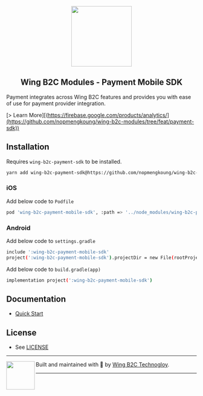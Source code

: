 <p align="center">
  <a href="https://github.com/nopmengkoung/wing-b2c-modules/tree/feat/payment-sdk">
    <img width="160px" src="https://stage-new-wingmall.web.app/static/media/wing-mall-full-new.9d01c56b.png"><br/>
  </a>
  <h2 align="center">Wing B2C Modules - Payment Mobile SDK</h2>
</p>

Payment integrates across Wing B2C features and provides
you with ease of use for payment provider integration.

[> Learn More][(https://firebase.google.com/products/analytics/](https://github.com/nopmengkoung/wing-b2c-modules/tree/feat/payment-sdk))

## Installation

Requires `wing-b2c-payment-sdk` to be installed.

```bash
yarn add wing-b2c-payment-sdk@https://github.com/nopmengkoung/wing-b2c-modules.git#PaymentSDK-v1.0.3-beta wing-b2c-payment-mobile-sdk@https://github.com/nopmengkoung/wing-b2c-modules.git#PaymentMobileSDK-v1.0.2-beta
```

### iOS
Add below code to `Podfile`

```bash
pod 'wing-b2c-payment-mobile-sdk', :path => '../node_modules/wing-b2c-payment-mobile-sdk'
```

### Android
Add below code to `settings.gradle`

```bash
include ':wing-b2c-payment-mobile-sdk'
project(':wing-b2c-payment-mobile-sdk').projectDir = new File(rootProject.projectDir, '../node_modules/wing-b2c-payment-mobile-sdk/android')
```

Add below code to `build.gradle(app)`

```bash
implementation project(':wing-b2c-payment-mobile-sdk')
```




## Documentation

- [Quick Start](https://github.com/nopmengkoung/wing-b2c-modules/blob/main/docs/payment/usage/index.md)


## License

- See [LICENSE](/LICENSE)

---

<p>
  <img align="left" width="75px" src="https://static.invertase.io/assets/invertase-logo-small.png">
  <p align="left">
    Built and maintained with 💛 by <a href="https://invertase.io">Wing B2C Technogloy</a>.
  </p>
</p>

---

